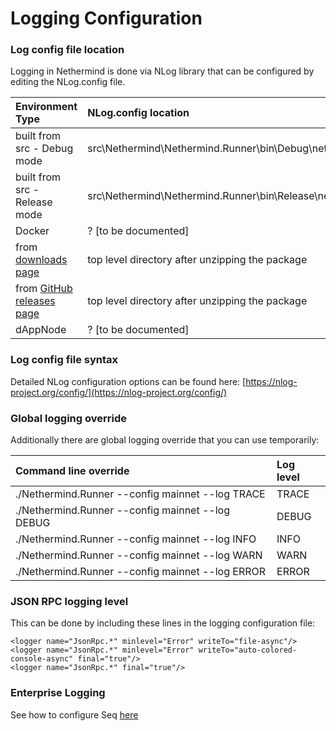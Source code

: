 # Logging Configuration

### Log config file location

Logging in Nethermind is done via NLog library that can be configured by editing the NLog.config file.

| Environment Type | NLog.config location |
| :--- | :--- |
| built from src - Debug mode | src\Nethermind\Nethermind.Runner\bin\Debug\netcoreapp3.1\NLog.config |
| built from src - Release mode | src\Nethermind\Nethermind.Runner\bin\Release\netcoreapp3.1\NLog.config |
| Docker | ? \[to be documented\] |
| from [downloads page](https://downloads.nethermind.io) | top level directory after unzipping the package |
| from [GitHub releases page](https://github.com/NethermindEth/nethermind/releases) | top level directory after unzipping the package |
| dAppNode | ? \[to be documented\] |

### Log config file syntax

Detailed NLog configuration options can be found here: [https://nlog-project.org/config/](https://nlog-project.org/config/)

### Global logging override

Additionally there are global logging override that you can use temporarily:

| Command line override | Log level |
| :--- | :--- |
| ./Nethermind.Runner --config mainnet --log TRACE | TRACE |
| ./Nethermind.Runner --config mainnet --log DEBUG | DEBUG |
| ./Nethermind.Runner --config mainnet --log INFO | INFO |
| ./Nethermind.Runner --config mainnet --log WARN | WARN |
| ./Nethermind.Runner --config mainnet --log ERROR | ERROR |

### JSON RPC logging level

This can be done by including these lines in the logging configuration file:

```text
<logger name="JsonRpc.*" minlevel="Error" writeTo="file-async"/>
<logger name="JsonRpc.*" minlevel="Error" writeTo="auto-colored-console-async" final="true"/>
<logger name="JsonRpc.*" final="true"/>
```

### Enterprise Logging

See how to configure Seq [here](https://docs.nethermind.io/nethermind/enterprise/seq)

